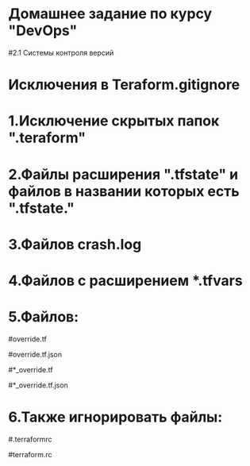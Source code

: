 # Домашнее задание по курсу "DevOps"



#2.1  Системы контроля версий

# Исключения в Teraform.gitignore

#	1.Исключение скрытых папок ".teraform"

#	2.Файлы расширения ".tfstate" и файлов в названии которых есть ".tfstate."

#	3.Файлов crash.log

#	4.Файлов с расширением *.tfvars

#	5.Файлов:

 #override.tf

#override.tf.json

#*_override.tf

#*_override.tf.json

#	6.Также игнорировать файлы:

#.terraformrc

#terraform.rc 
